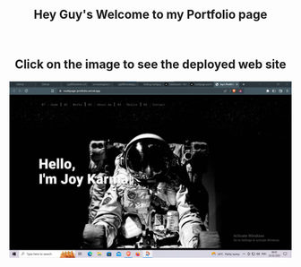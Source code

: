 <div align='center'>
<h2>Hey Guy's Welcome to my Portfolio page</h2>
</div>

<br>

<b>

<div align='center'>
<h2>Click on the image to see the deployed web site</h2>
</div>

<a target="_blank" href='https://github.com/joy095/multipage_protfolio'>
<div align="center">
<img hight="300" width="700" alt="GIF" align="center" src="./assets/images/banner_protfolio_web.png">
</div>
</a>
